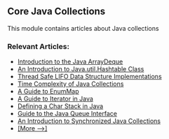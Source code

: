 ## Core Java Collections

This module contains articles about Java collections

### Relevant Articles: 
- [Introduction to the Java ArrayDeque](https://www.surya.com/java-array-deque)
- [An Introduction to Java.util.Hashtable Class](https://www.surya.com/java-hash-table)
- [Thread Safe LIFO Data Structure Implementations](https://www.surya.com/java-lifo-thread-safe)
- [Time Complexity of Java Collections](https://www.surya.com/java-collections-complexity)
- [A Guide to EnumMap](https://www.surya.com/java-enum-map)
- [A Guide to Iterator in Java](https://www.surya.com/java-iterator)
- [Defining a Char Stack in Java](https://www.surya.com/java-char-stack)
- [Guide to the Java Queue Interface](https://www.surya.com/java-queue)
- [An Introduction to Synchronized Java Collections](https://www.surya.com/java-synchronized-collections)
- [[More -->]](/core-java-modules/core-java-collections-2)
